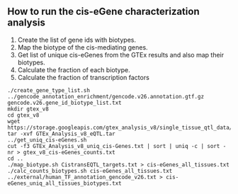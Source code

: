 ## How to run the cis-eGene characterization analysis
1. Create the list of gene ids with biotypes.
2. Map the biotype of the cis-mediating genes.
3. Get list of unique cis-eGenes from the GTEx results and also map their biotypes.
4. Calculate the fraction of each biotype.
5. Calculate the fraction of transcription factors
```
./create_gene_type_list.sh ../gencode_annotation_enrichment/gencode.v26.annotation.gtf.gz gencode.v26.gene_id_biotype_list.txt
mkdir gtex_v8
cd gtex_v8
wget https://storage.googleapis.com/gtex_analysis_v8/single_tissue_qtl_data/GTEx_Analysis_v8_eQTL.tar
tar -xvf GTEx_Analysis_v8_eQTL.tar
../get_uniq_cis-eGenes.sh 
cut -f3 GTEx_Analysis_v8_uniq_cis-Genes.txt | sort | uniq -c | sort -nr > gtex_v8_cis-eGenes_counts.txt
cd ..
./map_biotype.sh CistransEQTL_targets.txt > cis-eGenes_all_tissues.txt
./calc_counts_biotypes.sh cis-eGenes_all_tissues.txt ../external/human_TF_annotation_gencode_v26.txt > cis-eGenes_uniq_all_tissues_biotypes.txt
```
